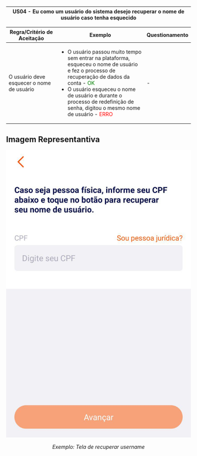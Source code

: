 <table>
    <thead>
        <tr>
            <th colspan="2" rowspan="2"> US04 - Eu como um usuário do sistema desejo recuperar o nome de usuário caso tenha esquecido</th>
        </tr>        
    </thead>
</table>

<table>
    <thead>
        <tr>
            <th>Regra/Critério de Aceitação</th>
            <th>Exemplo</th>
            <th>Questionamento</th>
        </tr>        
    </thead>
    <tbody>
        <tr>
            <td>O usuário deve esquecer o nome de usuário</td>
            <td>
                <ul>
                    <li>O usuário passou muito tempo sem entrar na plataforma, esqueceu o nome de usuário e fez o processo de recuperação de dados da conta - <span style="color:green">OK</span></li>
                    <li>O usuário esqueceu o nome de usuário e durante o processo de redefinição de senha, digitou o mesmo nome de usuário - <span style="color:red">ERRO</span></li>
                </ul>
            </td>
            <td> - </td>
        </tr>
    </tbody>
</table>

## **Imagem Representantiva**

![US01](../../../img/user.jpg)
<p align="center"><i>Exemplo: Tela de recuperar username</i></p>